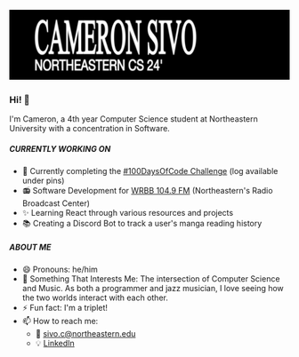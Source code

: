 ![](banner/evafont1.png)



### Hi! 👋

I'm Cameron, a 4th year Computer Science student at Northeastern University with a concentration in Software.

##### CURRENTLY WORKING ON

- 📅 Currently completing the [#100DaysOfCode Challenge](https://www.100daysofcode.com/) (log available under pins)
- 📻 Software Development for [WRBB 104.9 FM](https://wrbbradio.org/) (Northeastern's Radio Broadcast Center)
- ✨ Learning React through various resources and projects
- 📚 Creating a Discord Bot to track a user's manga reading history

##### ABOUT ME
- 😄 Pronouns: he/him
- 💬 Something That Interests Me: The intersection of Computer Science and Music. As both a programmer and jazz musician, I love seeing how the two worlds interact with each other.
- ⚡ Fun fact: I'm a triplet!
- 📫 How to reach me: 
  - 📧 <sivo.c@northeastern.edu>
  - 💡 [LinkedIn](https://www.linkedin.com/in/cameron-sivo-68a721224/)
